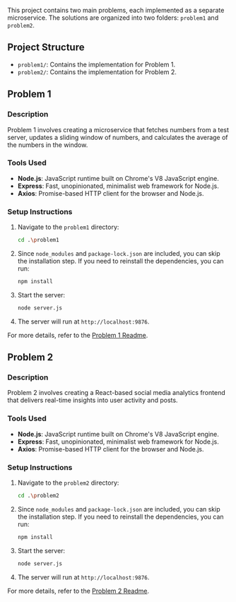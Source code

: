 

This project contains two main problems, each implemented as a separate microservice. The solutions are organized into two folders: `problem1` and `problem2`.

## Project Structure

- `problem1/`: Contains the implementation for Problem 1.
- `problem2/`: Contains the implementation for Problem 2.

## Problem 1

### Description

Problem 1 involves creating a microservice that fetches numbers from a test server, updates a sliding window of numbers, and calculates the average of the numbers in the window.

### Tools Used

- **Node.js**: JavaScript runtime built on Chrome's V8 JavaScript engine.
- **Express**: Fast, unopinionated, minimalist web framework for Node.js.
- **Axios**: Promise-based HTTP client for the browser and Node.js.

### Setup Instructions

1. Navigate to the `problem1` directory:
   ```sh
   cd .\problem1
   ```
2. Since `node_modules` and `package-lock.json` are included, you can skip the installation step. If you need to reinstall the dependencies, you can run:
   ```sh
   npm install
   ```
3. Start the server:
   ```sh
   node server.js
   ```
4. The server will run at `http://localhost:9876`.

For more details, refer to the [Problem 1 Readme](./problem1/readme.md).

## Problem 2

### Description

Problem 2 involves creating a React-based social media analytics frontend that delivers real-time insights into user activity and posts.

### Tools Used

- **Node.js**: JavaScript runtime built on Chrome's V8 JavaScript engine.
- **Express**: Fast, unopinionated, minimalist web framework for Node.js.
- **Axios**: Promise-based HTTP client for the browser and Node.js.

### Setup Instructions

1. Navigate to the `problem2` directory:
   ```sh
   cd .\problem2
   ```
2. Since `node_modules` and `package-lock.json` are included, you can skip the installation step. If you need to reinstall the dependencies, you can run:
   ```sh
   npm install
   ```
3. Start the server:
   ```sh
   node server.js
   ```
4. The server will run at `http://localhost:9876`.

For more details, refer to the [Problem 2 Readme](./problem2/readme.md).
